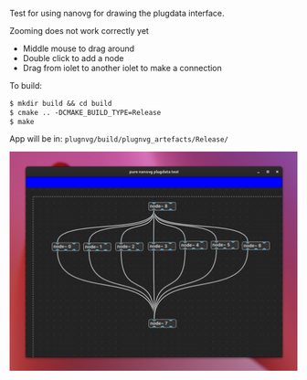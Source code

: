Test for using nanovg for drawing the plugdata interface.

Zooming does not work correctly yet

* Middle mouse to drag around
* Double click to add a node
* Drag from iolet to another iolet to make a connection

To build:
```
$ mkdir build && cd build
$ cmake .. -DCMAKE_BUILD_TYPE=Release
$ make 
```

App will be in: `plugnvg/build/plugnvg_artefacts/Release/`

![plugnvg-example.png](plugnvg-example.png)